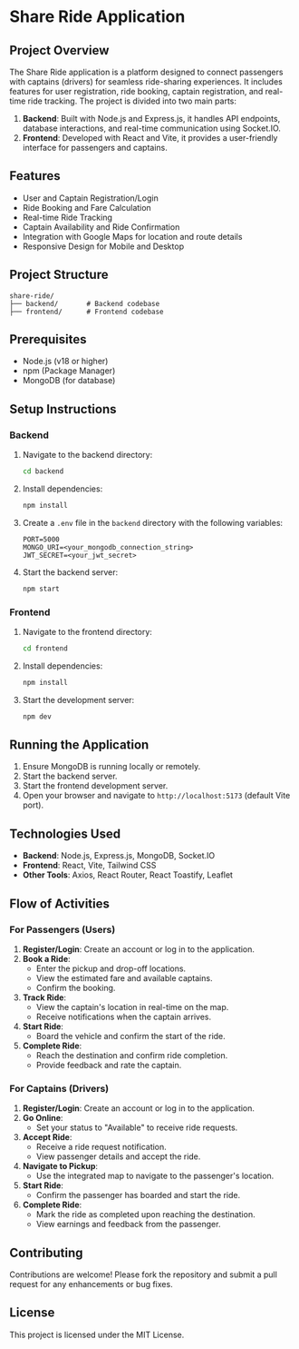 # Share Ride Application

## Project Overview
The Share Ride application is a platform designed to connect passengers with captains (drivers) for seamless ride-sharing experiences. It includes features for user registration, ride booking, captain registration, and real-time ride tracking. The project is divided into two main parts:

1. **Backend**: Built with Node.js and Express.js, it handles API endpoints, database interactions, and real-time communication using Socket.IO.
2. **Frontend**: Developed with React and Vite, it provides a user-friendly interface for passengers and captains.

## Features
- User and Captain Registration/Login
- Ride Booking and Fare Calculation
- Real-time Ride Tracking
- Captain Availability and Ride Confirmation
- Integration with Google Maps for location and route details
- Responsive Design for Mobile and Desktop

## Project Structure
```
share-ride/
├── backend/       # Backend codebase
├── frontend/      # Frontend codebase
```

## Prerequisites
- Node.js (v18 or higher)
- npm (Package Manager)
- MongoDB (for database)

## Setup Instructions

### Backend
1. Navigate to the backend directory:
   ```bash
   cd backend
   ```
2. Install dependencies:
   ```bash
   npm install
   ```
3. Create a `.env` file in the `backend` directory with the following variables:
   ```env
   PORT=5000
   MONGO_URI=<your_mongodb_connection_string>
   JWT_SECRET=<your_jwt_secret>
   ```
4. Start the backend server:
   ```bash
   npm start
   ```

### Frontend
1. Navigate to the frontend directory:
   ```bash
   cd frontend
   ```
2. Install dependencies:
   ```bash
   npm install
   ```
3. Start the development server:
   ```bash
   npm dev
   ```

## Running the Application
1. Ensure MongoDB is running locally or remotely.
2. Start the backend server.
3. Start the frontend development server.
4. Open your browser and navigate to `http://localhost:5173` (default Vite port).

## Technologies Used
- **Backend**: Node.js, Express.js, MongoDB, Socket.IO
- **Frontend**: React, Vite, Tailwind CSS
- **Other Tools**: Axios, React Router, React Toastify, Leaflet

## Flow of Activities

### For Passengers (Users)
1. **Register/Login**: Create an account or log in to the application.
2. **Book a Ride**:
   - Enter the pickup and drop-off locations.
   - View the estimated fare and available captains.
   - Confirm the booking.
3. **Track Ride**:
   - View the captain's location in real-time on the map.
   - Receive notifications when the captain arrives.
4. **Start Ride**:
   - Board the vehicle and confirm the start of the ride.
5. **Complete Ride**:
   - Reach the destination and confirm ride completion.
   - Provide feedback and rate the captain.

### For Captains (Drivers)
1. **Register/Login**: Create an account or log in to the application.
2. **Go Online**:
   - Set your status to "Available" to receive ride requests.
3. **Accept Ride**:
   - Receive a ride request notification.
   - View passenger details and accept the ride.
4. **Navigate to Pickup**:
   - Use the integrated map to navigate to the passenger's location.
5. **Start Ride**:
   - Confirm the passenger has boarded and start the ride.
6. **Complete Ride**:
   - Mark the ride as completed upon reaching the destination.
   - View earnings and feedback from the passenger.

## Contributing
Contributions are welcome! Please fork the repository and submit a pull request for any enhancements or bug fixes.

## License
This project is licensed under the MIT License.